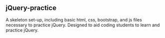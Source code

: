## jQuery-practice

A skeleton set-up, including basic html, css, bootstrap, and js files necessary to practice jQuery. Designed to aid coding students to learn and practice jQuery.
